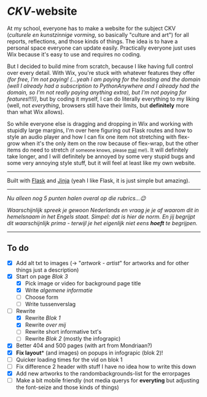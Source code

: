 # *CKV*-website

At my school, everyone has to make a website for the subject CKV (*culturele en kunstzinnige vorming*, so basically "culture and art") for all reports, reflections, and those kinds of things. The idea is to have a personal space everyone can update easily. Practically everyone just uses Wix because it's easy to use and requires no coding.

But I decided to build mine from scratch, because I like having full control over every detail. With Wix, you're stuck with whatever features they offer *(for free, I'm not paying! (...yeah I am paying for the hosting and the domain (well I already had a subscription to PythonAnywhere and I already had the domain, so I'm not really paying anything extra), but I'm not paying for features!!!))*, but by coding it myself, I can do literally everything to my liking (well, not *everything*, browsers still have their limits, but **definitely** more than what Wix allows).

So while everyone else is dragging and dropping in Wix and working with stupidly large margins, I'm over here figuring out Flask routes and how to style an audio player and how I can fix one item not stretching with flex-grow when it's the only item on the row because of flex-wrap, but the other items do need to stretch <small>(if someone knows, please [mail](mailto:gijs6@dupunkto.org) me!)</small>. It will definitely take longer, and I will definitely be annoyed by some very stupid bugs and some very annoying style stuff, but it will feel at least like my own website.

***

Built with [Flask](https://github.com/pallets/flask) and [Jinja](https://github.com/pallets/jinja) (yeah I like Flask, it is just simple but amazing).

***

*Nu alleen nog 5 punten halen overal op die rubrics...😉*

*Waarschijnlijk spreek je gewoon Nederlands en vraag je je af waarom dit in hemelsnaam in het Engels staat. Simpel: dat is hier de norm. En jij begrijpt dit waarschijnlijk prima - terwijl je het eigenlijk niet eens **hoeft** te begrijpen.*

***

## To do

- [x] Add alt txt to images (-> "*artwork* - *artist*" for artworks and for other things just a description)
- [x] Start on page *Blok 3*
    - [x] Pick image or video for background page title
    - [x] Write *algemene informatie*
	- [ ] Choose form 
	- [ ] Write tussenverslag
- [ ] Rewrite
	- [x] Rewrite *Blok 1*
	- [x] Rewrite *over mij*
	- [ ] Rewrite short informative txt's
	- [ ] Rewrite *Blok 2* (mostly the infograpic)
- [x] Better 404 and 500 pages (with art from Mondriaan?)
- [x] **Fix layout*** (and images) on popups in infograpic (blok 2)!
- [ ] Quicker loading times for the vid on blok 1
- [ ] Fix difference 2 header with stuff I have no idea how to write this down
- [x] Add new artworks to the randombackgrounds-list for the errorpages
- [ ] Make a bit mobile friendly (not media querys for **everyting** but adjusting the font-seize and those kinds of things)

